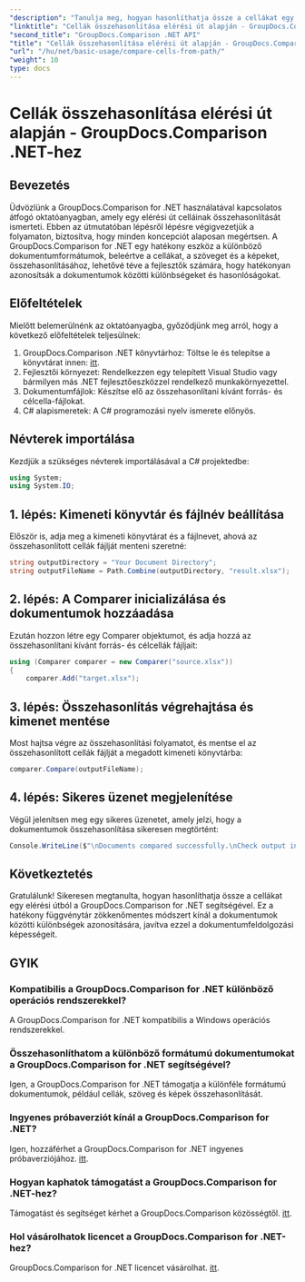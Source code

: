 ```yaml
---
"description": "Tanulja meg, hogyan hasonlíthatja össze a cellákat egy elérési útból a GroupDocs.Comparison for .NET használatával. Hatékonyan azonosíthatja a dokumentumok közötti különbségeket."
"linktitle": "Cellák összehasonlítása elérési út alapján - GroupDocs.Comparison .NET-hez"
"second_title": "GroupDocs.Comparison .NET API"
"title": "Cellák összehasonlítása elérési út alapján - GroupDocs.Comparison .NET-hez"
"url": "/hu/net/basic-usage/compare-cells-from-path/"
"weight": 10
type: docs
---
```

# Cellák összehasonlítása elérési út alapján - GroupDocs.Comparison .NET-hez

## Bevezetés
Üdvözlünk a GroupDocs.Comparison for .NET használatával kapcsolatos átfogó oktatóanyagban, amely egy elérési út celláinak összehasonlítását ismerteti. Ebben az útmutatóban lépésről lépésre végigvezetjük a folyamaton, biztosítva, hogy minden koncepciót alaposan megértsen. A GroupDocs.Comparison for .NET egy hatékony eszköz a különböző dokumentumformátumok, beleértve a cellákat, a szöveget és a képeket, összehasonlításához, lehetővé téve a fejlesztők számára, hogy hatékonyan azonosítsák a dokumentumok közötti különbségeket és hasonlóságokat.
## Előfeltételek
Mielőtt belemerülnénk az oktatóanyagba, győződjünk meg arról, hogy a következő előfeltételek teljesülnek:
1. GroupDocs.Comparison .NET könyvtárhoz: Töltse le és telepítse a könyvtárat innen: [itt](https://releases.groupdocs.com/comparison/net/).
2. Fejlesztői környezet: Rendelkezzen egy telepített Visual Studio vagy bármilyen más .NET fejlesztőeszközzel rendelkező munkakörnyezettel.
3. Dokumentumfájlok: Készítse elő az összehasonlítani kívánt forrás- és célcella-fájlokat.
4. C# alapismeretek: A C# programozási nyelv ismerete előnyös.

## Névterek importálása
Kezdjük a szükséges névterek importálásával a C# projektedbe:
```csharp
using System;
using System.IO;
```
## 1. lépés: Kimeneti könyvtár és fájlnév beállítása
Először is, adja meg a kimeneti könyvtárat és a fájlnevet, ahová az összehasonlított cellák fájlját menteni szeretné:
```csharp
string outputDirectory = "Your Document Directory";
string outputFileName = Path.Combine(outputDirectory, "result.xlsx");
```
## 2. lépés: A Comparer inicializálása és dokumentumok hozzáadása
Ezután hozzon létre egy Comparer objektumot, és adja hozzá az összehasonlítani kívánt forrás- és célcellák fájljait:
```csharp
using (Comparer comparer = new Comparer("source.xlsx"))
{
    comparer.Add("target.xlsx");
```
## 3. lépés: Összehasonlítás végrehajtása és kimenet mentése
Most hajtsa végre az összehasonlítási folyamatot, és mentse el az összehasonlított cellák fájlját a megadott kimeneti könyvtárba:
```csharp
comparer.Compare(outputFileName);
```
## 4. lépés: Sikeres üzenet megjelenítése
Végül jelenítsen meg egy sikeres üzenetet, amely jelzi, hogy a dokumentumok összehasonlítása sikeresen megtörtént:
```csharp
Console.WriteLine($"\nDocuments compared successfully.\nCheck output in {outputDirectory}.");
```

## Következtetés
Gratulálunk! Sikeresen megtanulta, hogyan hasonlíthatja össze a cellákat egy elérési útból a GroupDocs.Comparison for .NET segítségével. Ez a hatékony függvénytár zökkenőmentes módszert kínál a dokumentumok közötti különbségek azonosítására, javítva ezzel a dokumentumfeldolgozási képességeit.
## GYIK
### Kompatibilis a GroupDocs.Comparison for .NET különböző operációs rendszerekkel?
A GroupDocs.Comparison for .NET kompatibilis a Windows operációs rendszerekkel.
### Összehasonlíthatom a különböző formátumú dokumentumokat a GroupDocs.Comparison for .NET segítségével?
Igen, a GroupDocs.Comparison for .NET támogatja a különféle formátumú dokumentumok, például cellák, szöveg és képek összehasonlítását.
### Ingyenes próbaverziót kínál a GroupDocs.Comparison for .NET?
Igen, hozzáférhet a GroupDocs.Comparison for .NET ingyenes próbaverziójához. [itt](https://releases.groupdocs.com/).
### Hogyan kaphatok támogatást a GroupDocs.Comparison for .NET-hez?
Támogatást és segítséget kérhet a GroupDocs.Comparison közösségtől. [itt](https://forum.groupdocs.com/c/comparison/12).
### Hol vásárolhatok licencet a GroupDocs.Comparison for .NET-hez?
GroupDocs.Comparison for .NET licencet vásárolhat. [itt](https://purchase.groupdocs.com/buy).